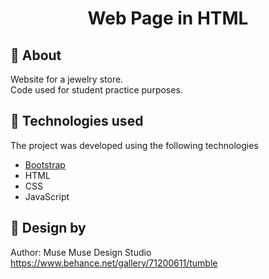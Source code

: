 <h1 align="center">Web Page in HTML</h1>

## 🔖 About
Website for a jewelry store. <br>
Code used for student practice purposes. <br>

## 🚀 Technologies used
The project was developed using the following technologies
<ul>
    <li>
        <a href="https://getbootstrap.com/">Bootstrap</a>
    </li>
    <li>
        HTML
    </li>
    <li>
        CSS
    </li>
    <li>
        JavaScript
    </li>
</ul>

## 🎉 Design by
Author: Muse Muse Design Studio <br>
https://www.behance.net/gallery/71200611/tumble
